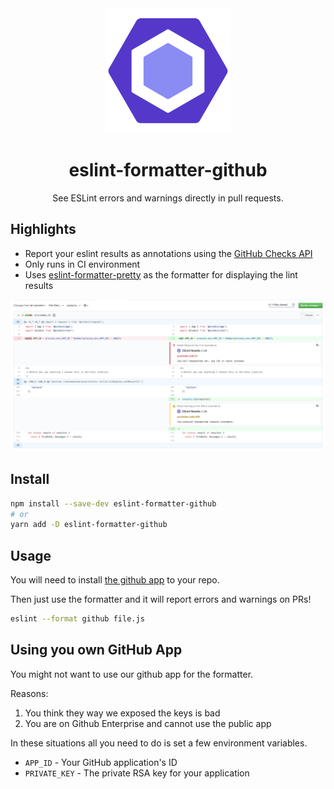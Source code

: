 <div align="center">
  <img  height="200"
    src="./logo.png">
  <h1>eslint-formatter-github</h1>
  <p>See ESLint errors and warnings directly in pull requests.</p>
</div>

## Highlights

- Report your eslint results as annotations using the [GitHub Checks API](https://developer.github.com/v3/checks/)
- Only runs in CI environment
- Uses [eslint-formatter-pretty](https://github.com/sindresorhus/eslint-formatter-pretty) as the formatter for displaying the lint results

![Example of annotations being included in a pull request](./example.png)

## Install

```sh
npm install --save-dev eslint-formatter-github
# or
yarn add -D eslint-formatter-github
```

## Usage

You will need to install [the github app](https://github.com/apps/eslint-results) to your repo.

Then just use the formatter and it will report errors and warnings on PRs!

```sh
eslint --format github file.js
```

## Using you own GitHub App

You might not want to use our github app for the formatter.

Reasons:

1. You think they way we exposed the keys is bad
2. You are on Github Enterprise and cannot use the public app

In these situations all you need to do is set a few environment variables.

- `APP_ID` - Your GitHub application's ID
- `PRIVATE_KEY` - The private RSA key for your application

